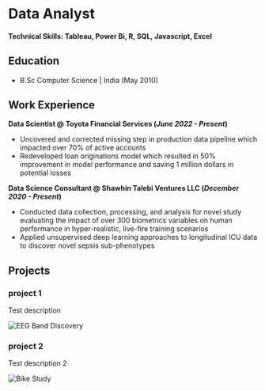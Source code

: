 # Data Analyst

#### Technical Skills: Tableau, Power Bi, R, SQL, Javascript, Excel

## Education			        		
- B.Sc Computer Science | India (May 2010)

## Work Experience
**Data Scientist @ Toyota Financial Services (_June 2022 - Present_)**
- Uncovered and corrected missing step in production data pipeline which impacted over 70% of active accounts
- Redeveloped loan originations model which resulted in 50% improvement in model performance and saving 1 million dollars in potential losses

**Data Science Consultant @ Shawhin Talebi Ventures LLC (_December 2020 - Present_)**
- Conducted data collection, processing, and analysis for novel study evaluating the impact of over 300 biometrics variables on human performance in hyper-realistic, live-fire training scenarios
- Applied unsupervised deep learning approaches to longitudinal ICU data to discover novel sepsis sub-phenotypes

## Projects
### project 1

Test description

![EEG Band Discovery](/assets/img/eeg_band_discovery.jpeg)

### project 2
Test description 2

![Bike Study](/assets/img/bike_study.jpeg)


